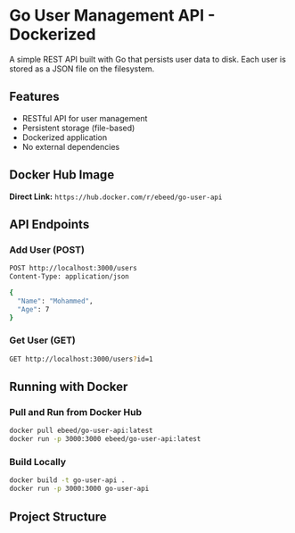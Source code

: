 # Go User Management API - Dockerized

A simple REST API built with Go that persists user data to disk. Each user is stored as a JSON file on the filesystem.

## Features

- RESTful API for user management
- Persistent storage (file-based)
- Dockerized application
- No external dependencies

## Docker Hub Image

**Direct Link:** `https://hub.docker.com/r/ebeed/go-user-api`


## API Endpoints

### Add User (POST)
```bash
POST http://localhost:3000/users
Content-Type: application/json

{
  "Name": "Mohammed",
  "Age": 7
}
```

### Get User (GET)
```bash
GET http://localhost:3000/users?id=1
```

## Running with Docker

### Pull and Run from Docker Hub
```bash
docker pull ebeed/go-user-api:latest
docker run -p 3000:3000 ebeed/go-user-api:latest
```

### Build Locally
```bash
docker build -t go-user-api .
docker run -p 3000:3000 go-user-api
```

## Project Structure
